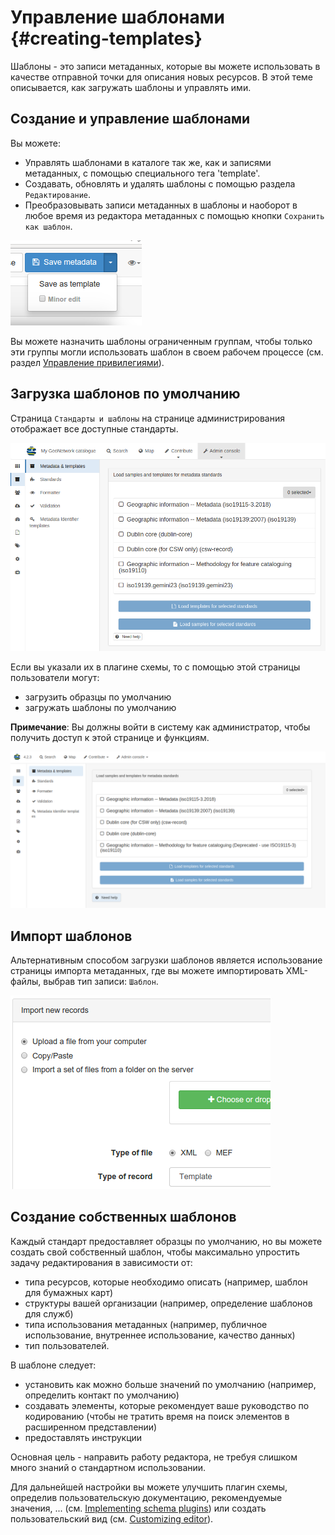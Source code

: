 # Управление шаблонами {#creating-templates}

Шаблоны - это записи метаданных, которые вы можете использовать в качестве отправной точки для описания новых ресурсов. В этой теме описывается, как загружать шаблоны и управлять ими.

## Создание и управление шаблонами

Вы можете:

- Управлять шаблонами в каталоге так же, как и записями метаданных, с помощью специального тега 'template'.
- Создавать, обновлять и удалять шаблоны с помощью раздела `Редактирование`.
- Преобразовывать записи метаданных в шаблоны и наоборот в любое время из редактора метаданных с помощью кнопки `Сохранить как шаблон`.

![](img/save-as-templates.png)

Вы можете назначить шаблоны ограниченным группам, чтобы только эти группы могли использовать шаблон в своем рабочем процессе (см. раздел [Управление привилегиями](../publishing/managing-privileges.md)).

## Загрузка шаблонов по умолчанию

Страница `Стандарты и шаблоны` на странице администрирования отображает все доступные стандарты.

![](../../install-guide/img/metadata-and-templates.png)

Если вы указали их в плагине схемы, то с помощью этой страницы пользователи могут:

- загрузить образцы по умолчанию
- загружать шаблоны по умолчанию

**Примечание**: Вы должны войти в систему как администратор, чтобы получить доступ к этой странице и функциям.

![](../../install-guide/img/templates.png)

## Импорт шаблонов

Альтернативным способом загрузки шаблонов является использование страницы импорта метаданных, где вы можете импортировать XML-файлы, выбрав тип записи: `Шаблон`.

![](img/import-template.png)

## Создание собственных шаблонов

Каждый стандарт предоставляет образцы по умолчанию, но вы можете создать свой собственный шаблон, чтобы максимально упростить задачу редактирования в зависимости от:

- типа ресурсов, которые необходимо описать (например, шаблон для бумажных карт)
- структуры вашей организации (например, определение шаблонов для служб)
- типа использования метаданных (например, публичное использование, внутреннее использование, качество данных)
- тип пользователей.

В шаблоне следует:

- установить как можно больше значений по умолчанию (например, определить контакт по умолчанию)
- создавать элементы, которые рекомендует ваше руководство по кодированию (чтобы не тратить время на поиск элементов в расширенном представлении)
- предоставлять инструкции

Основная цель - направить работу редактора, не требуя слишком много знаний о стандартном использовании.

Для дальнейшей настройки вы можете улучшить плагин схемы, определив пользовательскую документацию, рекомендуемые значения, \... (см. [Implementing schema plugins](../../customizing-application/implementing-a-schema-plugin.md)) или создать пользовательский вид (см. [Customizing editor](../../customizing-application/editor-ui/creating-custom-editor.md)).
